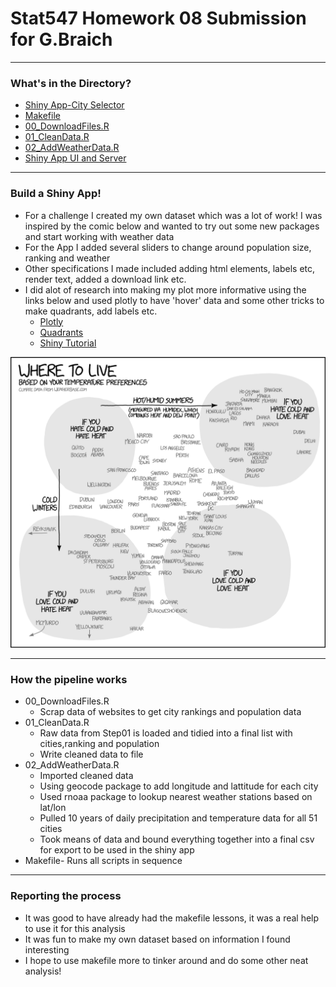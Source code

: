 # Stat547 Homework 08 Submission for G.Braich
***

### What's in the Directory?

* [Shiny App-City Selector](https://gbraich.shinyapps.io/City_Selector/)
* [Makefile](https://github.com/gbraich/STAT547-hw-Braich-Gurneet/blob/master/hw07/Makefile)
* [00_DownloadFiles.R](https://github.com/gbraich/STAT547-hw-Braich-Gurneet/blob/master/hw08/Makefile)
* [01_CleanData.R](https://github.com/gbraich/STAT547-hw-Braich-Gurneet/blob/master/hw08/01_CleanData.R)
* [02_AddWeatherData.R](https://github.com/gbraich/STAT547-hw-Braich-Gurneet/blob/master/hw08/02_AddWeatherData.R)
* [Shiny App UI and Server](https://github.com/gbraich/STAT547-hw-Braich-Gurneet/tree/master/hw08/Choosingacity)

***
### Build a Shiny App!
* For a challenge I created my own dataset which was a lot of work!  I was inspired by the comic below and wanted to try out some new packages and start working with weather data
* For the App I added several sliders to change around population size, ranking and weather
* Other specifications I made included adding html elements, labels etc, render text, added a download link etc.
* I did alot of research into making my plot more informative using the links below and used plotly to have 'hover' data and some other tricks to make quadrants, add labels etc.
	* [Plotly](https://stackoverflow.com/questions/38917101/how-do-i-show-the-y-value-on-tooltip-while-hover-in-ggplot2)
	* [Quadrants](https://stackoverflow.com/questions/24190431/adding-quadrants-to-r-scatterplots-and-lines-pointing-from-plots-to-their-respe)
	* [Shiny Tutorial](http://shiny.rstudio.com/tutorial/)
	
	
![](https://github.com/gbraich/STAT547-hw-Braich-Gurneet/blob/master/hw08/Choosingacity/www/xkcd.png)

***
### How the pipeline works
* 00_DownloadFiles.R
	* Scrap data of websites to get city rankings and population data
* 01_CleanData.R
	* Raw data from Step01 is loaded and tidied into a final list with cities,ranking and population
	* Write cleaned data to file
* 02_AddWeatherData.R
	* Imported cleaned data
	* Using geocode package to add longitude and lattitude for each city
	* Used rnoaa package to lookup nearest weather stations based on lat/lon
	* Pulled 10 years of daily precipitation and temperature data for all 51 cities
	* Took means of data and bound everything together into a final csv for export to be used in the shiny app
* Makefile- Runs all scripts in sequence
	
***
### Reporting the process
- It was good to have already had the makefile lessons, it was a real help to use it for this analysis
- It was fun to make my own dataset based on information I found interesting
- I hope to use makefile more to tinker around and do some other neat analysis!
